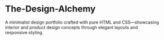 # The-Design-Alchemy
A minimalist design portfolio crafted with pure HTML and CSS—showcasing interior and product design concepts through elegant layouts and responsive styling.
